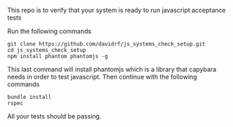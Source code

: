 This repo is to verify that your system is ready to run javascript acceptance tests

Run the following commands

```
git clone https://github.com/davidrf/js_systems_check_setup.git
cd js_systems_check_setup
npm install phantom phantomjs -g
```

This last command will install phantomjs which is a library that capybara needs in order to test javascript.
Then continue with the following commands

```
bundle install
rspec
```

All your tests should be passing.
